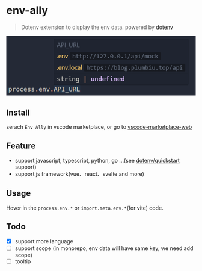 # env-ally

> Dotenv extension to display the env data. powered by [dotenv](https://github.com/motdotla/dotenv)

![demo](./resource/demo.png)

## Install

serach `Env Ally` in vscode marketplace, or go to [vscode-marketplace-web](https://marketplace.visualstudio.com/items?itemName=plumbiu.vscode-env-ally)

## Feature

- support javascript, typescript, python, go ...(see [dotenv/quickstart](https://www.dotenv.org/docs/quickstart) support)
- support js framework(vue、react、svelte and more)

## Usage

Hover in the `process.env.*` or `import.meta.env.*`(for vite) code.

## Todo

- [x] support more language
- [ ] support scope (in monorepo, env data will have same key, we need add scope)
- [ ] tooltip
